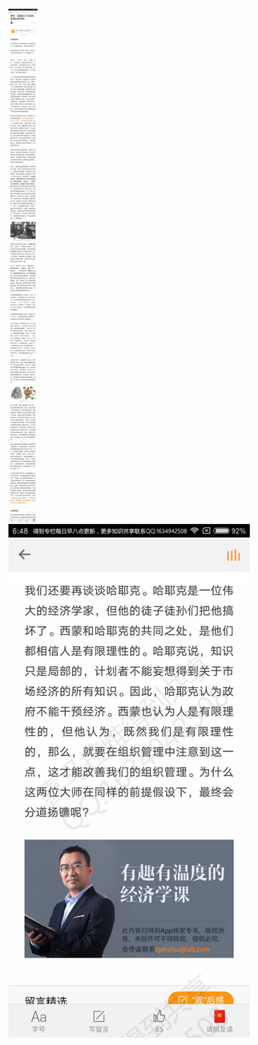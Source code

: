 ![](../../images/2017年07月/HF0718理性｜陷我们于无知的是我们的所知.jpg)
![](../../images/2017年07月/HF0718理性｜陷我们于无知的是我们的所知2.jpg)
